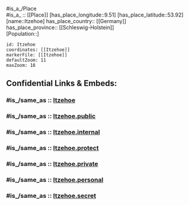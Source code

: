 ﻿---
confidential: public
isDeleted: false
location:
- 53.92
- 9.51
mapmarker: city
mapzoom:
- 7
- 12
SpocWebEntityId: 31144
tags:
- geo/City
type: City
---

#is_a_/Place  
#is_a_ :: [[Place]] 
[has_place_longitude::9.51] 
[has_place_latitude::53.92] 
[name::Itzehoe] 
has_place_country:: [[Germany]]  
has_place_province:: [[Schleswig-Holstein]]  
[Population::] 



```leaflet
id: Itzehoe
coordinates: [[Itzehoe]] 
markerFile: [[Itzehoe]] 
defaultZoom: 11 
maxZoom: 18
```


## Confidential Links & Embeds: 

### #is_/same_as :: [Itzehoe](/_Standards/Earth/Continent/Europe/Europe~Central/Germany/Germany~West/Schleswig-Holstein/counties~SH/Steinburg/cities~Steinburg/Itzehoe.md) 

### #is_/same_as :: [Itzehoe.public](/_public/Earth/Continent/Europe/Europe~Central/Germany/Germany~West/Schleswig-Holstein/counties~SH/Steinburg/cities~Steinburg/Itzehoe.public.md) 

### #is_/same_as :: [Itzehoe.internal](/_internal/Earth/Continent/Europe/Europe~Central/Germany/Germany~West/Schleswig-Holstein/counties~SH/Steinburg/cities~Steinburg/Itzehoe.internal.md) 

### #is_/same_as :: [Itzehoe.protect](/_protect/Earth/Continent/Europe/Europe~Central/Germany/Germany~West/Schleswig-Holstein/counties~SH/Steinburg/cities~Steinburg/Itzehoe.protect.md) 

### #is_/same_as :: [Itzehoe.private](/_private/Earth/Continent/Europe/Europe~Central/Germany/Germany~West/Schleswig-Holstein/counties~SH/Steinburg/cities~Steinburg/Itzehoe.private.md) 

### #is_/same_as :: [Itzehoe.personal](/_personal/Earth/Continent/Europe/Europe~Central/Germany/Germany~West/Schleswig-Holstein/counties~SH/Steinburg/cities~Steinburg/Itzehoe.personal.md) 

### #is_/same_as :: [Itzehoe.secret](/_secret/Earth/Continent/Europe/Europe~Central/Germany/Germany~West/Schleswig-Holstein/counties~SH/Steinburg/cities~Steinburg/Itzehoe.secret.md)

